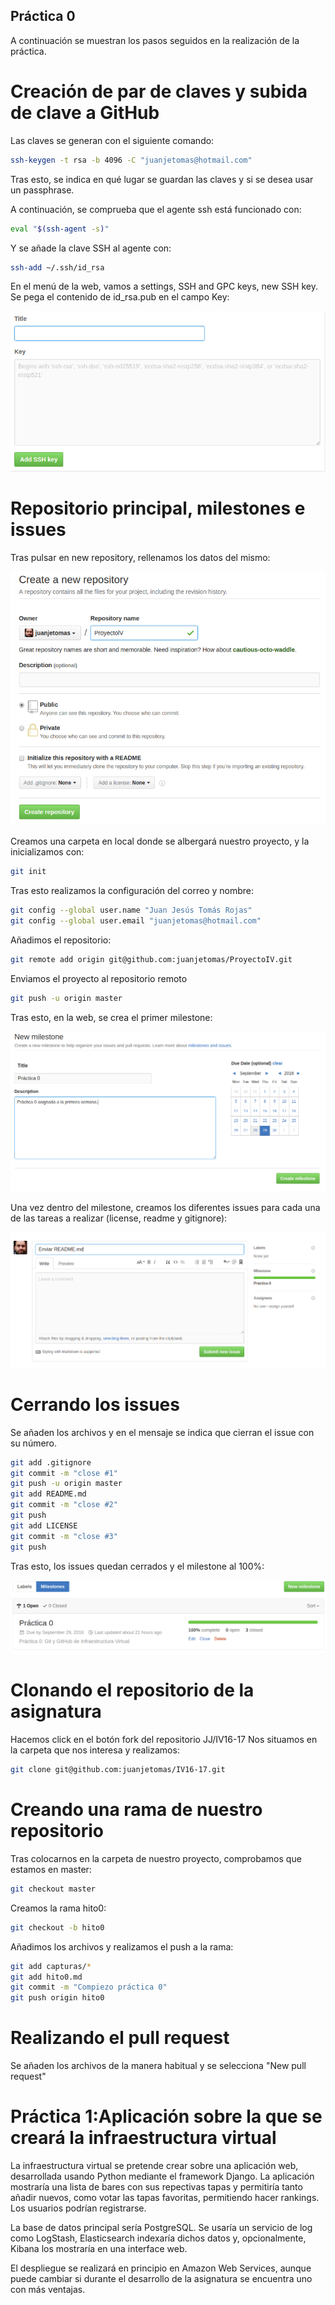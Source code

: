 ## Práctica 0
A continuación se muestran los pasos seguidos en la realización de la práctica.
# Creación de par de claves y subida de clave a GitHub
Las claves se generan con el siguiente comando:


```bash
ssh-keygen -t rsa -b 4096 -C "juanjetomas@hotmail.com"
```

Tras esto, se indica en qué lugar se guardan las claves y si se desea usar un passphrase.

A continuación, se comprueba que el agente ssh está funcionado con:

```bash
eval "$(ssh-agent -s)"
```

Y se añade la clave SSH al agente con:

```bash
ssh-add ~/.ssh/id_rsa
```

En el menú de la web, vamos a settings, SSH and GPC keys, new SSH key. Se pega el contenido de id_rsa.pub en el campo Key:

![img1](https://github.com/juanjetomas/ProyectoIV/blob/hito0/capturas/captura1.png)

# Repositorio principal, milestones e issues

Tras pulsar en new repository, rellenamos los datos del mismo:

![img2](https://github.com/juanjetomas/ProyectoIV/blob/hito0/capturas/captura2.png)

Creamos una carpeta en local donde se albergará nuestro proyecto, y la inicializamos con:

```bash
git init
```

Tras esto realizamos la configuración del correo y nombre:
```bash
git config --global user.name "Juan Jesús Tomás Rojas"
git config --global user.email "juanjetomas@hotmail.com"
```

Añadimos el repositorio:
```bash
git remote add origin git@github.com:juanjetomas/ProyectoIV.git
```

Enviamos el proyecto al repositorio remoto
```bash
git push -u origin master
```

Tras esto, en la web, se crea el primer milestone:

![img3](https://github.com/juanjetomas/ProyectoIV/blob/hito0/capturas/captura3.png)

Una vez dentro del milestone, creamos los diferentes issues para cada una de las tareas a realizar (license, readme y gitignore):

![img4](https://github.com/juanjetomas/ProyectoIV/blob/hito0/capturas/captura4.png)

# Cerrando los issues
Se añaden los archivos y en el mensaje se indica que cierran el issue con su número.
```bash
git add .gitignore
git commit -m "close #1"
git push -u origin master
git add README.md
git commit -m "close #2"
git push
git add LICENSE
git commit -m "close #3"
git push
```

Tras esto, los issues quedan cerrados y el milestone al 100%:

![img5](https://github.com/juanjetomas/ProyectoIV/blob/hito0/capturas/Captura5.png)

# Clonando el repositorio de la asignatura
Hacemos click en el botón fork del repositorio JJ/IV16-17
Nos situamos en la carpeta que nos interesa y realizamos:
```bash
git clone git@github.com:juanjetomas/IV16-17.git
```

# Creando una rama de nuestro repositorio
Tras colocarnos en la carpeta de nuestro proyecto, comprobamos que estamos en master:
```bash
git checkout master
```
Creamos la rama hito0:
```bash
git checkout -b hito0
```
Añadimos los archivos y realizamos el push a la rama:
```bash
git add capturas/*
git add hito0.md
git commit -m "Compiezo práctica 0"
git push origin hito0
```

# Realizando el pull request
Se añaden los archivos de la manera habitual y se selecciona "New pull request"

# Práctica 1:Aplicación sobre la que se creará la infraestructura virtual
La infraestructura virtual se pretende crear sobre una aplicación web, desarrollada usando Python mediante el framework Django. La aplicación mostraría una lista de bares con sus repectivas tapas y permitiría tanto añadir nuevos, como votar las tapas favoritas, permitiendo hacer rankings. Los usuarios podrían registrarse.

La base de datos principal sería PostgreSQL. Se usaría un servicio de log como LogStash, Elasticsearch indexaría dichos datos y, opcionalmente, Kibana los mostraría en una interface web.

El despliegue se realizará en principio en Amazon Web Services, aunque puede cambiar si durante el desarrollo de la asignatura se encuentra uno con más ventajas.
